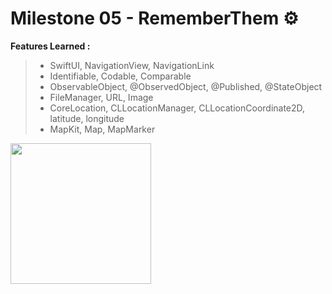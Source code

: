 # Milestone 05 - RememberThem ⚙️

**Features Learned :**
> - SwiftUI, NavigationView, NavigationLink
> - Identifiable, Codable, Comparable
> - ObservableObject, @ObservedObject, @Published, @StateObject
> - FileManager, URL, Image
> - CoreLocation, CLLocationManager, CLLocationCoordinate2D, latitude, longitude
> - MapKit, Map, MapMarker
<div>
  <img src="https://github.com/enesozmus/RememberThem/assets/94680591/149e35eb-9788-4f0c-99ad-b4fea2e88917" width="225">
</div>
